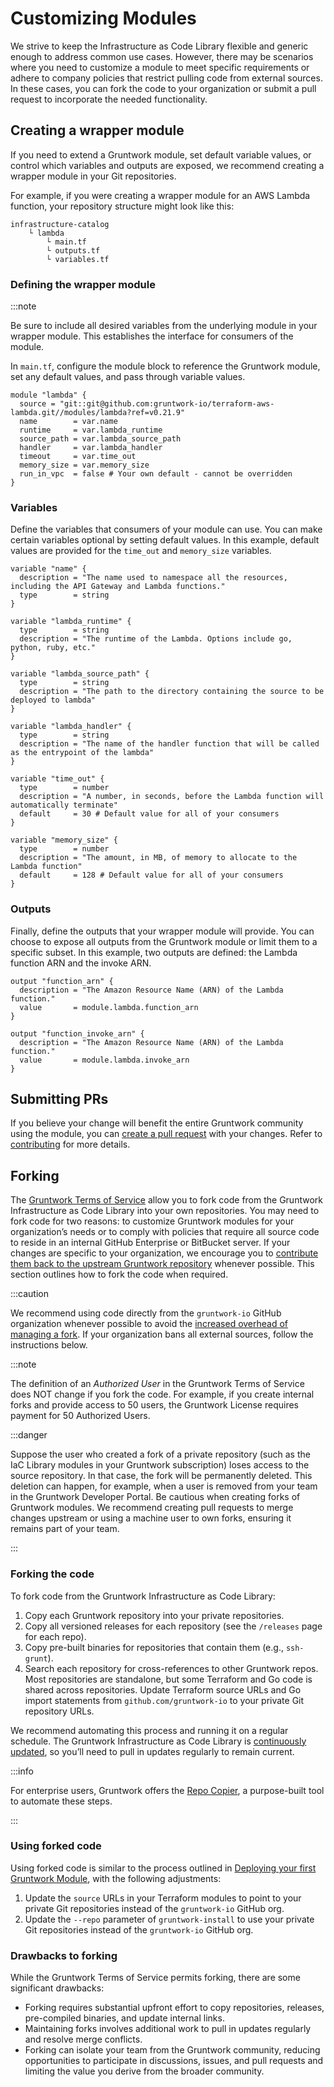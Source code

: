 # Customizing Modules

We strive to keep the Infrastructure as Code Library flexible and generic enough to address common use cases. However, there may be scenarios where you need to customize a module to meet specific requirements or adhere to company policies that restrict pulling code from external sources. In these cases, you can fork the code to your organization or submit a pull request to incorporate the needed functionality.

## Creating a wrapper module

If you need to extend a Gruntwork module, set default variable values, or control which variables and outputs are exposed, we recommend creating a wrapper module in your Git repositories.

For example, if you were creating a wrapper module for an AWS Lambda function, your repository structure might look like this:

```
infrastructure-catalog
    └ lambda
        └ main.tf
        └ outputs.tf
        └ variables.tf
```

### Defining the wrapper module


:::note

Be sure to include all desired variables from the underlying module in your wrapper module. This establishes the interface for consumers of the module.

In `main.tf`, configure the module block to reference the Gruntwork module, set any default values, and pass through variable values.


```hcl title=main.tf
module "lambda" {
  source = "git::git@github.com:gruntwork-io/terraform-aws-lambda.git//modules/lambda?ref=v0.21.9"
  name        = var.name
  runtime     = var.lambda_runtime
  source_path = var.lambda_source_path
  handler     = var.lambda_handler
  timeout     = var.time_out
  memory_size = var.memory_size
  run_in_vpc  = false # Your own default - cannot be overridden
}
```

### Variables

Define the variables that consumers of your module can use. You can make certain variables optional by setting default values. In this example, default values are provided for the `time_out` and `memory_size` variables.


```hcl title=variables.tf
variable "name" {
  description = "The name used to namespace all the resources, including the API Gateway and Lambda functions."
  type        = string
}

variable "lambda_runtime" {
  type        = string
  description = "The runtime of the Lambda. Options include go, python, ruby, etc."
}

variable "lambda_source_path" {
  type        = string
  description = "The path to the directory containing the source to be deployed to lambda"
}

variable "lambda_handler" {
  type        = string
  description = "The name of the handler function that will be called as the entrypoint of the lambda"
}

variable "time_out" {
  type        = number
  description = "A number, in seconds, before the Lambda function will automatically terminate"
  default     = 30 # Default value for all of your consumers
}

variable "memory_size" {
  type        = number
  description = "The amount, in MB, of memory to allocate to the Lambda function"
  default     = 128 # Default value for all of your consumers
}
```

### Outputs

Finally, define the outputs that your wrapper module will provide. You can choose to expose all outputs from the Gruntwork module or limit them to a specific subset. In this example, two outputs are defined: the Lambda function ARN and the invoke ARN.



```hcl title=outputs.tf
output "function_arn" {
  description = "The Amazon Resource Name (ARN) of the Lambda function."
  value       = module.lambda.function_arn
}

output "function_invoke_arn" {
  description = "The Amazon Resource Name (ARN) of the Lambda function."
  value       = module.lambda.invoke_arn
}
```

## Submitting PRs

If you believe your change will benefit the entire Gruntwork community using the module, you can [create a pull request](https://help.github.com/articles/creating-a-pull-request/) with your changes. Refer to [contributing](/2.0/docs/library/guides/contributing) for more details.

## Forking

The [Gruntwork Terms of Service](https://gruntwork.io/terms/) allow you to fork code from the Gruntwork Infrastructure as Code Library into your own repositories. You may need to fork code for two reasons: to customize Gruntwork modules for your organization’s needs or to comply with policies that require all source code to reside in an internal GitHub Enterprise or BitBucket server. If your changes are specific to your organization, we encourage you to [contribute them back to the upstream Gruntwork repository](/2.0/docs/library/guides/contributing) whenever possible. This section outlines how to fork the code when required.

:::caution

We recommend using code directly from the `gruntwork-io` GitHub organization whenever possible to avoid the [increased overhead of managing a fork](#drawbacks-to-forking). If your organization bans all external sources, follow the instructions below.

:::note

The definition of an _Authorized User_ in the Gruntwork Terms of Service does NOT change if you fork the code. For example, if you create internal forks and provide access to 50 users, the Gruntwork License requires payment for 50 Authorized Users.

:::danger

Suppose the user who created a fork of a private repository (such as the IaC Library modules in your Gruntwork subscription) loses access to the source repository. In that case, the fork will be permanently deleted. This deletion can happen, for example, when a user is removed from your team in the Gruntwork Developer Portal. Be cautious when creating forks of Gruntwork modules. We recommend creating pull requests to merge changes upstream or using a machine user to own forks, ensuring it remains part of your team.

:::

### Forking the code

To fork code from the Gruntwork Infrastructure as Code Library:

1. Copy each Gruntwork repository into your private repositories.
2. Copy all versioned releases for each repository (see the `/releases` page for each repo).
3. Copy pre-built binaries for repositories that contain them (e.g., `ssh-grunt`).
4. Search each repository for cross-references to other Gruntwork repos. Most repositories are standalone, but some Terraform and Go code is shared across repositories. Update Terraform source URLs and Go import statements from `github.com/gruntwork-io` to your private Git repository URLs.

We recommend automating this process and running it on a regular schedule. The Gruntwork Infrastructure as Code Library is [continuously updated](/guides/stay-up-to-date/), so you’ll need to pull in updates regularly to remain current.

:::info

For enterprise users, Gruntwork offers the [Repo Copier](https://github.com/gruntwork-io/repo-copier), a purpose-built tool to automate these steps.

:::

### Using forked code

Using forked code is similar to the process outlined in [Deploying your first Gruntwork Module](/2.0/docs/library/tutorials/deploying-your-first-gruntwork-module), with the following adjustments:

1. Update the `source` URLs in your Terraform modules to point to your private Git repositories instead of the `gruntwork-io` GitHub org.
2. Update the `--repo` parameter of `gruntwork-install` to use your private Git repositories instead of the `gruntwork-io` GitHub org.

### Drawbacks to forking

While the Gruntwork Terms of Service permits forking, there are some significant drawbacks:

- Forking requires substantial upfront effort to copy repositories, releases, pre-compiled binaries, and update internal links.
- Maintaining forks involves additional work to pull in updates regularly and resolve merge conflicts.
- Forking can isolate your team from the Gruntwork community, reducing opportunities to participate in discussions, issues, and pull requests and limiting the value you derive from the broader community.
